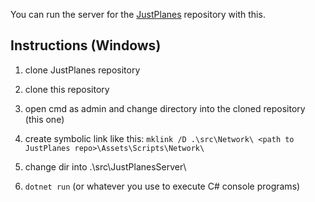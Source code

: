 You can run the server for the [JustPlanes](https://github.com/I-K0haku-I/Unity3D-JustPlanes-OnlineGame) repository with this.

## Instructions (Windows)

1. clone JustPlanes repository

2. clone this repository

3. open cmd as admin and change directory into the cloned repository (this one)

4. create symbolic link like this: `mklink /D .\src\Network\ <path to JustPlanes repo>\Assets\Scripts\Network\`

5. change dir into .\src\JustPlanesServer\

6. `dotnet run` (or whatever you use to execute C# console programs)